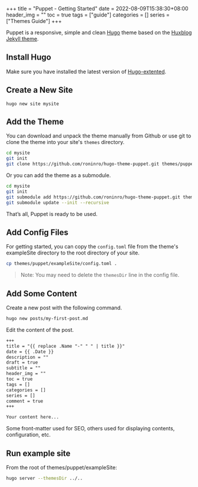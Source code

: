 +++
title = "Puppet - Getting Started"
date = 2022-08-09T15:38:30+08:00
header_img = ""
toc = true
tags = ["guide"]
categories = []
series = ["Themes Guide"]
+++

Puppet is a responsive, simple and clean [Hugo](https://gohugo.io/) theme based on the [Huxblog Jekyll theme](https://github.com/Huxpro/huxpro.github.io). 

<!--more-->

## Install Hugo

Make sure you have installed the latest version of [Hugo-extented](https://gohugo.io/getting-started/installing/).

## Create a New Site

```
hugo new site mysite
```

## Add the Theme

You can download and unpack the theme manually from Github or use git to clone the theme into your site's `themes` directory.

```bash
cd mysite
git init
git clone https://github.com/roninro/hugo-theme-puppet.git themes/puppet
```

Or you can add the theme as a submodule.

```bash
cd mysite
git init
git submodule add https://github.com/roninro/hugo-theme-puppet.git themes/puppet
git submodule update --init --recursive
```

That’s all, Puppet is ready to be used.


## Add Config Files

For getting started, you can copy the `config.toml` file from the theme's exampleSite directory to the root directory of your site.

```bash
cp themes/puppet/exampleSite/config.toml .
```

> Note: You may need to delete the `themesDir` line in the config file.

## Add Some Content

Create a new post with the following command.

```bash
hugo new posts/my-first-post.md
```

Edit the content of the post.

```markdown
+++
title = "{{ replace .Name "-" " " | title }}"
date = {{ .Date }}
description = ""
draft = true
subtitle = ""
header_img = ""
toc = true
tags = []
categories = []
series = []
comment = true
+++

Your content here...
```

Some front-matter used for SEO, others used for displaying contents, configuration, etc.

## Run example site

From the root of themes/puppet/exampleSite:

```bash
hugo server --themesDir ../..
```
